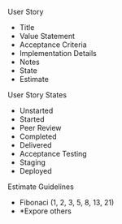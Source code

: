 User Story 
- Title
- Value Statement
- Acceptance Criteria
- Implementation Details
- Notes 
- State
- Estimate


User Story States
- Unstarted
- Started
- Peer Review
- Completed
- Delivered
- Acceptance Testing
- Staging
- Deployed

Estimate Guidelines
- Fibonaci (1, 2, 3, 5, 8, 13, 21)
- *Expore others